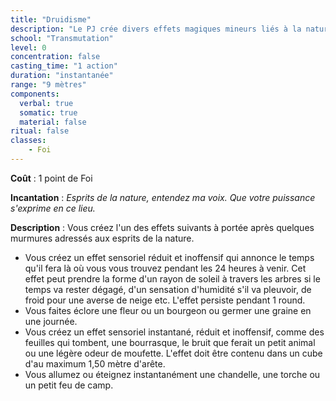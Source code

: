 ```yaml
---
title: "Druidisme"
description: "Le PJ crée divers effets magiques mineurs liés à la nature."
school: "Transmutation"
level: 0
concentration: false
casting_time: "1 action"
duration: "instantanée"
range: "9 mètres"
components:
  verbal: true
  somatic: true
  material: false
ritual: false
classes:
    - Foi
---
```

**Coût** : 1 point de Foi  

**Incantation** : *Esprits de la nature, entendez ma voix. Que votre puissance s'exprime en ce lieu.*   

**Description** : Vous créez l'un des effets suivants à portée après quelques murmures adressés aux esprits de la nature.
* Vous créez un effet sensoriel réduit et inoffensif qui annonce le temps qu'il fera là où vous vous trouvez pendant les 24 heures à venir. Cet effet peut prendre la forme d'un rayon de soleil à travers les arbres si le temps va rester dégagé, d'un sensation d'humidité s'il va pleuvoir, de froid pour une averse de neige etc. L'effet persiste pendant 1 round.
* Vous faites éclore une fleur ou un bourgeon ou germer une graine en une journée.
* Vous créez un effet sensoriel instantané, réduit et inoffensif, comme des feuilles qui tombent, une bourrasque, le bruit que ferait un petit animal ou une légère odeur de moufette. L'effet doit être contenu dans un cube d'au maximum 1,50 mètre d'arête.
* Vous allumez ou éteignez instantanément une chandelle, une torche ou un petit feu de camp.  
